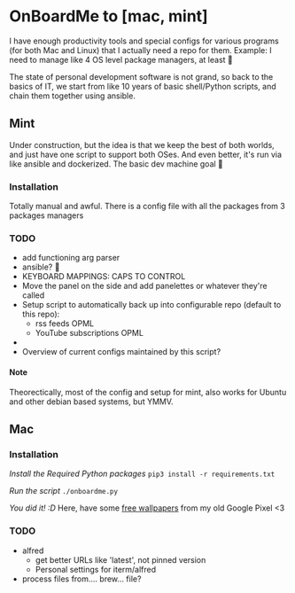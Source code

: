# OnBoardMe to [mac, mint]
I have enough productivity tools and special configs for various programs (for both Mac and Linux) that I actually need a repo for them. Example: I need to manage like 4 OS level package managers, at least 🤦

The state of personal development software is not grand, so back to the basics of IT, we start from like 10 years of basic shell/Python scripts, and chain them together using ansible.

## Mint
Under construction, but the idea is that we keep the best of both worlds, and just have one script to support both OSes. And even better, it's run via like ansible and dockerized. The basic dev machine goal :blue_heart:

### Installation
Totally manual and awful. There is a config file with all the packages from 3 packages managers

### TODO
* add functioning arg parser
* ansible? 🤔
* KEYBOARD MAPPINGS: CAPS TO CONTROL
* Move the panel on the side and add panelettes or whatever they're called
* Setup script to automatically back up into configurable repo (default to this repo):
  * rss feeds OPML
  * YouTube subscriptions OPML
* 
* Overview of current configs maintained by this script?

#### Note
Theorectically, most of the config and setup for mint, also works for Ubuntu and other debian based systems, but YMMV.

## Mac
### Installation
*Install the Required Python packages*
`pip3 install -r requirements.txt`

*Run the script*
`./onboardme.py`

*You did it! :D* Here, have some [free wallpapers](https://photos.app.goo.gl/mGjmG4o6JB9xxK7BA) from my old Google Pixel <3

### TODO
* alfred
  * get better URLs like 'latest', not pinned version
  * Personal settings for iterm/alfred
* process files from.... brew... file?
